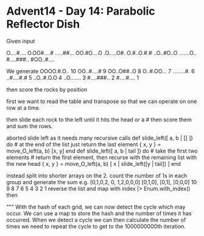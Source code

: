 # Advent14 - Day 14: Parabolic Reflector Dish



Given input

O....#....
O.OO#....#
.....##...
OO.#O....O
.O.....O#.
O.#..O.#.#
..O..#O..O
.......O..
#....###..
#OO..#....

We generate
OOOO.#.O.. 10
OO..#....#  9
OO..O##..O  8
O..#.OO...  7
........#.  6
..#....#.#  5
..O..#.O.O  4
..O.......  3
#....###..  2
#....#....  1

then score the rocks by position

first we want to read the table and transpose so that we can operate on one row at a time.

then slide each rock to the left until it hits the head or a #
then score them and sum the rows.

aborted slide left as it needs many recursive calls
  def slide_left([ a, b | [] ]) do
    # at the end of the list just return the last element
    { x, y } = move_O_left(a, b)
    [x, y]
  end
  def slide_left([ a, b | tail ]) do
    # take the first two elements
    # return the first element, then recurse with the remaining list with the new head
    { x, y } = move_O_left(a, b)
    [ x | slide_left([y | tail]) ]
  end

  instead split into shorter arrays on the 2. 
  count the number of 1s in each group and generate the sum
  e.g. 
  [0,1,0,2, 0, 1,2,0,0,0]
  [0,1,0], [0,1], [0,0,0]
  10 9 8  7 6 5  4 3 2 1
  reverse the list and map with index
      |> Enum.with_index()
  then
  


"""
With the hash of each grid, we can now detect the cycle
which may occur.  We can use a map to store the hash and
the number of times it has occurred.  When we detect a cycle
we can then calculate the number of times we need to repeat
the cycle to get to the 1000000000th iteration.
